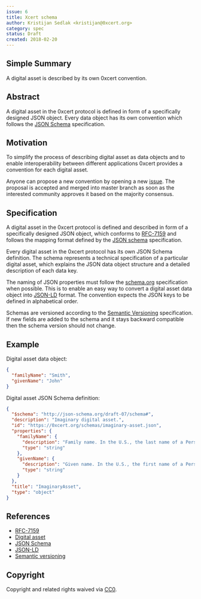 ```yaml
---
issue: 6
title: Xcert schema
author: Kristijan Sedlak <kristijan@0xcert.org>
category: spec
status: Draft
created: 2018-02-20
---
```


## Simple Summary

A digital asset is described by its own 0xcert convention.

## Abstract

A digital asset in the 0xcert protocol is defined in form of a specifically designed JSON object. Every data object has its own convention which follows the [JSON Schema](http://json-schema.org) specification.

## Motivation

To simplify the process of describing digital asset as data objects and to enable interoperability between different applications 0xcert provides a convention for each digital asset.

Anyone can propose a new convention by opening a new [issue](/issues). The proposal is accepted and merged into master branch as soon as the interested community approves it based on the majority consensus.

## Specification

A digital asset in the 0xcert protocol is defined and described in form of a specifically designed JSON object, which conforms to [RFC-7159](https://en.wikipedia.org/wiki/JSON) and follows the mapping format defined by the [JSON schema](http://json-schema.org) specification.

Every digital asset in the 0xcert protocol has its own JSON Schema definition. The schema represents a technical specification of a particular digital asset, which explains the JSON data object structure and a detailed description of each data key.

The naming of JSON properties must follow the [schema.org](http://schema.org/) specification when possible. This is to enable an easy way to convert a digital asset data object into [JSON-LD](https://json-ld.org/) format. The convention expects the JSON keys to be defined in alphabetical order.

Schemas are versioned according to the [Semantic Versioning](https://semver.org/) specification. If new fields are added to the schema and it stays backward compatible then the schema version should not change.

## Example

Digital asset data object:

```json
{
  "familyName": "Smith",
  "givenName": "John"
}
```

Digital asset JSON Schema definition:

```json
{
  "$schema": "http://json-schema.org/draft-07/schema#",
  "description": "Imaginary digital asset.",
  "id": "https://0xcert.org/schemas/imaginary-asset.json",
  "properties": {
    "familyName": {
      "description": "Family name. In the U.S., the last name of a Person.",
      "type": "string"
    },
    "givenName": {
      "description": "Given name. In the U.S., the first name of a Person.",
      "type": "string"
    }
  },
  "title": "ImaginaryAsset",
  "type": "object"
}
```

## References

* [RFC-7159](https://en.wikipedia.org/wiki/JSON)
* [Digital asset](https://en.wikipedia.org/wiki/Digital_asset)
* [JSON Schema](http://json-schema.org/)
* [JSON-LD](https://json-ld.org/)
* [Semantic versioning](https://semver.org/)

## Copyright

Copyright and related rights waived via [CC0](https://creativecommons.org/publicdomain/zero/1.0/).
